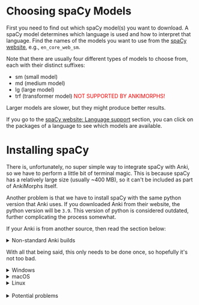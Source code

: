 # Choosing spaCy Models

First you need to find out which spaCy model(s) you want to download. A spaCy model determines which language is used
and how to interpret that language. Find the names of the models you want to use from
the [spaCy website](https://spacy.io/usage/models),
e.g., `en_core_web_sm`.

Note that there are usually four different types of models to choose from, each with their distinct suffixes:

- sm (small model)
- md (medium model)
- lg (large model)
- trf (transformer model) <span style="color:red">NOT SUPPORTED BY ANKIMORPHS!</span>

Larger models are slower, but they might produce better results.

If you go to the [spaCy website: Language support](https://spacy.io/usage/models#languages) section, you can click on
the packages of a language to see which models are available.

# Installing spaCy

There is, unfortunately, no super simple way to integrate spaCy with Anki, so we have to perform a little bit of
terminal magic. This is because spaCy has a relatively large size (usually ~400 MB), so it can't be included as part of
AnkiMorphs itself.

Another problem is that we have to install spaCy with the same python version that Anki uses. If you downloaded Anki
from their website, the python version will be `3.9`. This version of python is considered outdated, further complicating
the process somewhat.

If your Anki is from another source, then read the section below:

<details>
  <summary>Non-standard Anki builds</summary>

> **Note:** If you are using a non-standard Anki build (e.g. `anki-bin` from AUR), then the python version will
> probably not be `3.9`. To check which
> python version your Anki is using, go to `Help -> About`, and you will find something like
> this: `Python 3.9.15 Qt 6.6.1 PyQt 6.6.1`
> <br><br>Because of the way the python packaging system works, we have to install spaCy with a python version that has
> the same first two number groups, i.e. if your Anki shows `Python 3.11.xx`, you can install spaCy using
> any `Python 3.11.yy` version.
> <br><br>The rest of this guide assumes Anki uses `Python 3.9`, but if that is not the cause, then substitute `3.9` in
> the terminal commands with whatever your Anki is using.
</details>


With all that being said, this only needs to be done once, so hopefully it's not too bad.


<details>
  <summary>Windows</summary>

First, we need to have `Python 3.9` on our system. Go to the start menu, open a Command Prompt, and type in:

```
py -3.9 --version
```

If your output is not `Python 3.9.x`, then 3.9 has to be installed.

>Note: If you install Python 3.9 in a different way than the instructions below, then you might encounter important 
> differences that could prevent you from accessing the spaCy morphemizers in Anki.

<details>
  <summary>Installing Python</summary>

Go to [https://www.python.org/downloads/release/python-3913/](https://www.python.org/downloads/release/python-3913/) and
download the `Windows installer (64-bit)` at the bottom of the page.

**Note**: When you start the installer, make sure to select the `Add python.exe to PATH` checkbox at the very bottom:

![windows_python_installer.png](../../img/windows_python_installer.png)

Install with the default settings ("Install Now").

After the installation, go back to the command prompt and type in `py -3.9 --version` again. You should now see the new
Python version you installed.
</details>

Now we are ready to install spaCy and the models you want to use. Paste these commands into the command prompt:

```bash
cd %HOMEPATH%\AppData\Roaming\Anki2\addons21
py -3.9 -m pip install --upgrade pip virtualenv
py -3.9 -m venv spacyenv
spacyenv\Scripts\activate
py -m pip install --upgrade pip setuptools wheel
py -m pip install --upgrade spacy six
```

In the same command prompt, we now want to download the models. Here I'll use the Korean model `ko_core_news_sm` and the
Russian
model `ru_core_news_sm`.

```bash
py -m spacy download ko_core_news_sm
py -m spacy download ru_core_news_sm
deactivate
```

Now those spaCy models should be available as morphemizers in AnkiMorphs!
</details>


<details>
  <summary>macOS</summary>
First, we need to have `Python 3.9` on our system. Go to the start menu, Open a terminal and type:

```` bash
python3.9 --version
````

If your output is not `Python 3.9.x`, then 3.9 has to be installed.

>Note: If you install Python 3.9 in a different way than the instructions below, then you might encounter important
> differences that could prevent you from accessing the spaCy morphemizers in Anki.

<details>
  <summary>Installing Python</summary>

Go to [https://www.python.org/downloads/release/python-3913/](https://www.python.org/downloads/release/python-3913/) and
download the `macOS 64-bit universal2 installer` at the bottom of the page.

Install with the default settings ("Install Now").

After the installation, open a new terminal and type in `python3.9 --version` again. You should now see the new Python
version you installed.
</details>

Now we are ready to install spaCy and the models you want to use. Paste this into the terminal:

```bash
cd ~/Library/Application\ Support/Anki2/addons21
python3.9 -m pip install --upgrade pip virtualenv
python3.9 -m venv spacyenv
. spacyenv/bin/activate
python -m pip install --upgrade pip setuptools wheel
python -m pip install --upgrade spacy six
```

In the same terminal, we now want to download the models. Here I'll use the Korean model `ko_core_news_sm` and the
Russian
model `ru_core_news_sm`.

```bash
python -m spacy download ko_core_news_sm
python -m spacy download ru_core_news_sm
deactivate
```

Now those spaCy models should be available as morphemizers in AnkiMorphs!

</details>

<details>
  <summary>Linux</summary>

First, we need to have `Python 3.9` on our system. Go to the start menu, Open a terminal and type:

```` bash
python3.9 --version
````

If your output is not `Python 3.9.x`, then 3.9 has to be installed.

<details>
  <summary>Installing Python</summary>

This is the hardest part of the installation process because Python 3.9 is considered dead, and it can therefore be
tricky
to download and install.

If you are on a Debian distro you can install it from the deadsnakes PPA:

```bash
sudo apt update
sudo apt install software-properties-common
sudo add-apt-repository ppa:deadsnakes/ppa
sudo apt update
sudo apt install python3.9
```

Another alternative that also works on other distros is [pyenv](https://github.com/pyenv/pyenv).

After the installation, open a new terminal and type in `python3.9 --version` again. You should now see the new Python
version you installed.
</details>



Now we are ready to install spaCy and the models you want to use. Open a terminal and `cd` to the addons21 directory,
e.g:

```bash
cd ~/.local/share/Anki2/addons21/
```

Then install spaCy:

```bash
python3.9 -m pip install --upgrade pip virtualenv
python3.9 -m venv spacyenv
source spacyenv/bin/activate
python -m pip install --upgrade pip setuptools wheel
python -m pip install --upgrade spacy six
```

In the same terminal, we now want to download the models. Here I'll use the Korean model `ko_core_news_sm` and the
Russian
model `ru_core_news_sm`.

```bash
python -m spacy download ko_core_news_sm
python -m spacy download ru_core_news_sm
deactivate
```

Now those spaCy models should be available as morphemizers in AnkiMorphs!
</details>

<br>
<details>
  <summary>Potential problems</summary>

### PowerShell Execution Policy Error

![group-policy-error.png](../../img/group-policy-error.png)

This is a safeguard against running malicious scripts, which is generally a good thing. To allow an exception for this
one time, you can use the command:

````powershell
Set-ExecutionPolicy -ExecutionPolicy Unrestricted -Scope Process
````

If you want to permanently remove this restriction for your user, then use the command:

````powershell
Set-ExecutionPolicy -ExecutionPolicy Unrestricted -Scope CurrentUser
````

</details>